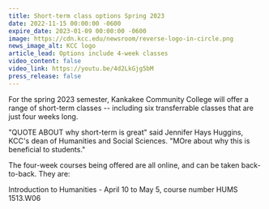 ```yaml
---
title: Short-term class options Spring 2023
date: 2022-11-15 00:00:00 -0600
expire_date: 2023-01-09 00:00:00 -0600
image: https://cdn.kcc.edu/newsroom/reverse-logo-in-circle.png
news_image_alt: KCC logo
article_lead: Options include 4-week classes
video_content: false
video_link: https://youtu.be/4d2LkGjg5bM
press_release: false
---
```

For the spring 2023 semester, Kankakee Community College will offer a range of short-term classes -- including six transferrable classes that are just four weeks long.&nbsp;

"QUOTE ABOUT why short-term is great" said Jennifer Hays Huggins, KCC's dean of Humanities and Social Sciences. "MOre about why this is beneficial to students."

The four-week courses being offered are all online, and can be taken back-to-back. They are:

Introduction to Humanities - April 10 to May 5, course number HUMS 1513.W06

&nbsp;

&nbsp;